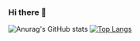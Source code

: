 ### Hi there 👋

![Anurag's GitHub stats](https://github-readme-stats.vercel.app/api?username=useravsr&show=reviews) [![Top Langs](https://github-readme-stats.vercel.app/api/top-langs/?username=useravsr&layout=donut)](https://github.com/useravsr/github-readme-stats)

<!--
**useravsr/useravsr** is a ✨ _special_ ✨ repository because its `README.md` (this file) appears on your GitHub profile.

Here are some ideas to get you started:

- 🔭 I’m currently working on ...
- 🌱 I’m currently learning ...
- 👯 I’m looking to collaborate on ...
- 🤔 I’m looking for help with ...
- 💬 Ask me about ...
- 📫 How to reach me: ...
- 😄 Pronouns: ...
- ⚡ Fun fact: ...
-->
